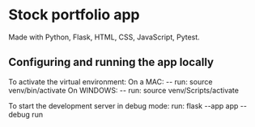# Stock portfolio app

Made with Python, Flask, HTML, CSS, JavaScript, Pytest.

## Configuring and running the app locally
To activate the virtual environment:
On a MAC:
-- run: source venv/bin/activate
On WINDOWS:
-- run: source venv/Scripts/activate

To start the development server in debug mode:
run: flask --app app --debug run